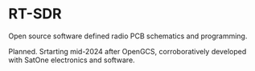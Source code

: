 # RT-SDR
Open source software defined radio PCB schematics and programming.

Planned. Srtarting mid-2024 after OpenGCS, corroboratively developed with SatOne electronics and software.
